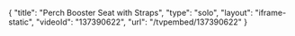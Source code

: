 {
    "title": "Perch Booster Seat with Straps",
    "type": "solo",
    "layout": "iframe-static",
    "videoId": "137390622",
    "url": "\/tvpembed\/137390622"
}
